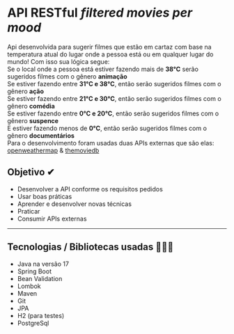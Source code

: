 # API RESTful _filtered movies per mood_
Api desenvolvida para sugerir filmes que estão em cartaz com base na temperatura atual do lugar onde a pessoa está ou em qualquer lugar do mundo! Com isso sua lógica segue: <br>
Se o local onde a pessoa está estiver fazendo mais de **38°C** serão sugeridos filmes com o gênero **animação** <br>
Se estiver fazendo entre **31°C e 38°C**, então serão sugeridos filmes com o gênero **ação** <br>
Se estiver fazendo entre **21°C e 30°C**, então serão sugeridos filmes com o gênero **comédia** <br>
Se estiver fazendo entre **0°C e 20°C**, então serão sugeridos filmes com o gênero **suspence** <br>
E estiver fazendo menos de **0°C**, então serão sugeridos filmes com o gênero **documentários** <br>
Para o desenvolvimento foram usadas duas APIs externas que são elas: [openweathermap](https://openweathermap.org/) & [themoviedb](https://www.themoviedb.org/)
## Objetivo ✔
- Desenvolver a API conforme os requisitos pedidos
- Usar boas práticas
- Aprender e desenvolver novas técnicas
- Praticar
- Consumir APIs externas
---
## Tecnologias / Bibliotecas usadas 👨🏿‍💻
- Java na versão 17
- Spring Boot
- Bean Validation
- Lombok
- Maven
- Git
- JPA
- H2 (para testes)
- PostgreSql
